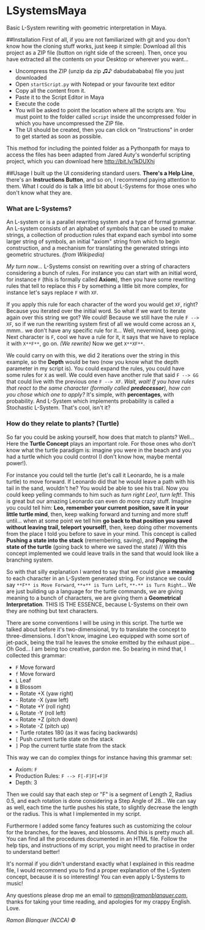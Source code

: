LSystemsMaya
============

Basic L-System rewriting with geometric interpretation in Maya.

##Installation
First of all, if you are not familiarized with git and you don't know how the cloning stuff works, just keep it simple: Download all this project as a ZIP file (button on right side of the screen). Then, once you have extracted all the contents on your Desktop or wherever you want...
* Uncompress the ZIP (unzip da zip ♫♪ dabudabababa) file you just downloaded
* Open `startScript.py` with Notepad or your favourite text editor
* Copy all the content from it.
* Paste it to the Script Editor in Maya
* Execute the code
* You will be asked to point the location where all the scripts are. You must point to the folder called `script` inside the uncompressed  folder in which you have uncompressed the ZIP file.
* The UI should be created, then you can click on "Instructions" in order to get started as soon as possible.

This method for including the pointed folder as a Pythonpath for maya to access the files has been adapted from Jared Auty's wonderful scripting project, which you can download here http://bit.ly/1kDUXhj

##Usage
I built up the UI considering standard users. **There's a Help Line**, there's an **Instructions Button**, and so on, I recommend paying attention to them. What I could do is talk a little bit about L-Systems for those ones who don't know what they are.

### What are L-Systems?
An L-system or is a parallel rewriting system and a type of formal grammar. An L-system consists of an alphabet of symbols that can be used to make strings, a collection of production rules that expand each symbol into some larger string of symbols, an initial "axiom" string from which to begin construction, and a mechanism for translating the generated strings into geometric structures. *(from Wikipedia)*

*My turn now...* L-Systems consist on rewriting over a string of characters considering a bunch of rules. For instance you can start with an initial word, for instance `F` (this is formally called **Axiom**), then you have some rewriting rules that tell to replace this `F` by something a little bit more complex, for instance let's says replace `F` with `XF`.

If you apply this rule for each character of the word you would get `XF`, right? Because you iterated over the initial word. So what if we want to iterate again over this string we got? We could! Because we still have the rule `F --> XF`, so if we run the rewriting system first of all we would come across an `X`, mmm.. we don't have any specific rule for it... Well, nevermind, keep going. Next character is `F`, cool we have a rule for it, it says that we have to replace it with `X**F**`, go on. *(We rewrite)* Now we get `X**XF**`.

We could carry on with this, we did 2 iterations over the string in this example, so the **Depth** would be two (now you know what the depth parameter in my script is). You could expand the rules, you could have some rules for `X` as well. We could even have another rule that said `F --> GG` that could live with the previous one `F --> XF`. *Wait, wait! If you have rules that react to the same character (formally called **predecessor**), how can you chose which one to apply?* It's simple, with **percentages**, with probability. And L-System which implements probability is called a Stochastic L-System. That's cool, isn't it?

### How do they relate to plants? (Turtle)
So far you could be asking yourself, how does that match to plants? Well... Here the **Turtle Concept** plays an important role. For those ones who don't know what the turtle paradigm is: imagine you were in the beach and you had a turtle which you could control (I don't know how, maybe mental power!).

For instance you could tell the turtle (let's call it Leonardo, he is a male turtle) to move forward. If Leonardo did that he would leave a path with his tail in the sand, wouldn't he? You would be able to see his trail. Now you could keep yelling commands to him such as *turn right Leo!*, *turn left!*. This is great but our amazing Leonardo can even do more crazy stuff. Imagine you could tell him: **Leo, remember your current position, save it in your little turtle mind**, then, keep walking forward and turning and more stuff until... when at some point we tell him **go back to that position you saved without leaving trail, teleport yourself!**, then, keep doing other movements from the place I told you before to save in your mind. This concept is called **Pushing a state into the stack** (remembering, saving), and **Popping the state of the turtle** (going back to where we saved the state) // With this concept implemented we could leave trails in the sand that would look like a branching system.

So with that silly explanation I wanted to say that we could give a **meaning** to each character in an L-System generated string. For instance we could say `**F** is Move Forward`, `**+** is Turn Left`, `**-** is Turn Right`... We are just building up a language for the turtle commands, we are giving meaning to a bunch of characters, we are giving them a **Geometrical Interpretation**. THIS IS THE ESSENCE, because L-Systems on their own they are nothing but text characters.

There are some conventions I will be using in this script. The turtle we talked about before it's two-dimensional, try to translate the concept to three-dimensions. I don't know, imagine Leo equipped with some sort of jet-pack, being the trail he leaves the smoke emitted by the exhaust pipe... Oh God... I am being too creative, pardon me. So bearing in mind that, I collected this grammar:

* `F`    Move forward
* `f`    Move forward
* `L`    Leaf
* `B`    Blossom
* `+`    Rotate +X (yaw right)
* `-`    Rotate -X (yaw left)
* `^`    Rotate +Y (roll right)
* `&`    Rotate -Y (roll left)
* `<`    Rotate +Z (pitch down)
* `>`    Rotate -Z (pitch up)
* `*`    Turtle rotates 180 (as it was facing backwards)
* `[`   Push current turtle state on the stack
* `]`    Pop the current turtle state from the stack

This way we can do complex things for instance having this grammar set:
* Axiom: `F`
* Production Rules: `F --> F[-F]F[+F]F`
* Depth: 3

Then we could say that each step or "F" is a segment of Length 2, Radius 0.5, and each rotation is done considering a Step Angle of 28... We can say as well, each time the turtle pushes his state, to slightly decrease the length or the radius. This is what I implemented in my script.

Furthermore I added some fancy features such as customizing the colour for the branches, for the leaves, and blossoms. And this is pretty much all. You can find all the procedures documented in an HTML file. Follow the help tips, and instructions of my script, you might need to practise in order to understand better!

It's normal if you didn't understand exactly what I explained in this readme file, I would recommend you to find a proper explanation of the L-System concept, because it is so interesting! You can even apply L-Systems to music!

Any questions please drop me an email to *ramon@ramonblanquer.com*, thanks for taking your time reading, and apologies for my crappy English. Love.

*Ramon Blanquer (NCCA) ©*
